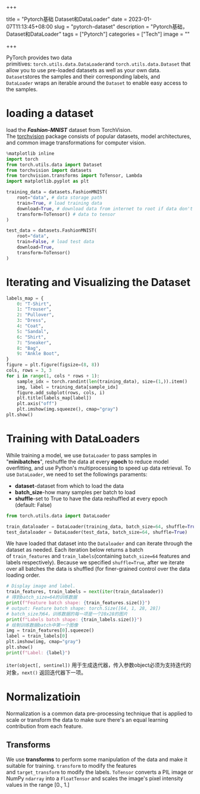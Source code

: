 +++

title = "Pytorch基础 Dataset和DataLoader"
date = 2023-01-07T11:13:45+08:00
slug = "pytorch-dataset"
description = "Pytorch基础，Dataset和DataLoader"
tags = ["Pytorch"]
categories = ["Tech"]
image = ""

+++

PyTorch provides two data primitives: `torch.utils.data.DataLoader`and `torch.utils.data.Dataset` that allow you to use pre-loaded datasets as well as your own data.
`Dataset`stores the samples and their corresponding labels, and `DataLoader` wraps an iterable around the `Dataset` to enable easy access to the samples.
# loading a dataset
load the ***Fashion-MNIST*** dataset from TorchVision.
The [torchvision](https://pytorch.org/vision/stable/index.html#module-torchvision) package consists of popular datasets, model architectures, and common image transformations for computer vision.
```python
%matplotlib inline
import torch
from torch.utils.data import Dataset
from torchvision import datasets
from torchvision.transforms import ToTensor, Lambda
import matplotlib.pyplot as plt

training_data = datasets.FashionMNIST(
    root="data", # data storage path
    train=True, # load training data
    download=True, # download data from internet to root if data don't found at root
    transform=ToTensor() # data to tensor
)

test_data = datasets.FashionMNIST(
    root="data",
    train=False, # load test data
    download=True,
    transform=ToTensor()
)
```
# Iterating and Visualizing the Dataset
```python
labels_map = {
    0: "T-Shirt",
    1: "Trouser",
    2: "Pullover",
    3: "Dress",
    4: "Coat",
    5: "Sandal",
    6: "Shirt",
    7: "Sneaker",
    8: "Bag",
    9: "Ankle Boot",
}
figure = plt.figure(figsize=(8, 8))
cols, rows = 3, 3
for i in range(1, cols * rows + 1):
    sample_idx = torch.randint(len(training_data), size=(1,)).item()
    img, label = training_data[sample_idx]
    figure.add_subplot(rows, cols, i)
    plt.title(labels_map[label])
    plt.axis("off")
    plt.imshow(img.squeeze(), cmap="gray")
plt.show()
```
# Training with DataLoaders
While training a model, we use `DataLoader` to pass samples in "**minibatches**", reshuffle the data at every **epoch** to reduce model overfitting, and use Python's multiprocessing to speed up data retrieval.
To use `DataLoader`, we need to set the followings paraments:
- **dataset**-dataset from which to load the data
- **batch_size**-how many samples per batch to load
- **shuffle**-set to True to have the data reshuffled at every epoch (default: False)
```python
from torch.utils.data import DataLoader

train_dataloader = DataLoader(training_data, batch_size=64, shuffle=True)
test_dataloader = DataLoader(test_data, batch_size=64, shuffle=True)
```
We have loaded that dataset into the `Dataloader` and can iterate through the dataset as needed. Each iteration below returns a batch of `train_features` and `train_labels`(containing `batch_size=64` features and labels respectively). Because we specified `shuffle=True`, after we iterate over all batches the data is shuffled (for finer-grained control over the data loading order.
```python
# Display image and label.
train_features, train_labels = next(iter(train_dataloader))
# 得到batch_size=64的训练数据
print(f"Feature batch shape: {train_features.size()}")
# output: Feature batch shape: torch.Size([64, 1, 28, 28])
# batch_size为64，训练数据的每一项是一个28x28的图片
print(f"Labels batch shape: {train_labels.size()}")
# 绘制训练数据batch中第一个图像
img = train_features[0].squeeze()
label = train_labels[0]
plt.imshow(img, cmap="gray")
plt.show()
print(f"Label: {label}")
```
`iter(object[, sentinel])` 用于生成迭代器，传入参数object必须为支持迭代的对象，`next()` 返回迭代器下一项。
# Normalizatioin
Normalization is a common data pre-processing technique that is applied to scale or transform the data to make sure there's an equal learning contribution from each feature.
## Transforms
We use **transforms** to perform some manipulation of the data and make it suitable for training.
`transform` to modify the features and `target_transform` to modify the labels.
`ToTensor` converts a PIL image or NumPy `ndarray` into a `FloatTensor` and scales the image's pixel intensity values in the range [0., 1.]